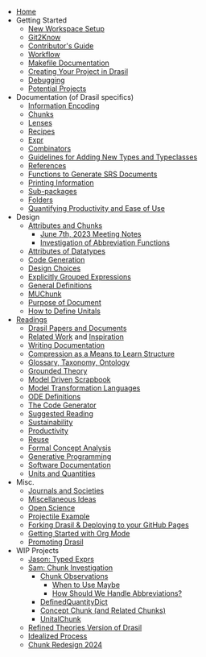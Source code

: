 * [Home](https://github.com/JacquesCarette/Drasil/wiki)
* Getting Started
  * [New Workspace Setup](New-Workspace-Setup)
  * [Git2Know](Git2Know-for-Drasil)
  * [Contributor's Guide](Contributor's-Guide)
  * [Workflow](Workflow)
  * [Makefile Documentation](Makefile)
  * [Creating Your Project in Drasil](Creating-Your-Project-in-Drasil)
  * [Debugging](Debugging-in-Drasil)
  * [Potential Projects](Potential-Projects)
* Documentation (of Drasil specifics)
  * [Information Encoding](Information-Encoding)
  * [Chunks](Chunks)
  * [Lenses](Lenses)
  * [Recipes](Recipes)
  * [Expr](Expr)
  * [Combinators](Combinator-Documentation)
  * [Guidelines for Adding New Types and Typeclasses](Guidelines-for-Adding-New-Types-and-Typeclasses-in-Drasil)
  * [References](Reference-Design-and-Documentation)
  * [Functions to Generate SRS Documents](Functions-to-Generate-SRS-Documents)
  * [Printing Information](Printing-Information-Guide)
  * [Sub-packages](SubPackages)
  * [Folders](Folder-layout)
  * [Quantifying Productivity and Ease of Use](Quantifying-Productivity-and-Ease-of-Use)
* Design
  * [Attributes and Chunks](Attributes-and-Chunks)
    * [June 7th, 2023 Meeting Notes](Attributes-and-Chunks%3a-Meeting-June-7th,-2023)
    * [Investigation of Abbreviation Functions](Investigation-of-Abbreviation-Functions)
  * [Attributes of Datatypes](Attributes-of-Data-Types)
  * [Code Generation](Code-Generation)
  * [Design Choices](Design-Choices)
  * [Explicitly Grouped Expressions](Explicit-Grouping-of-Expressions)
  * [General Definitions](General-Definitions)
  * [MUChunk](MUChunk)
  * [Purpose of Document](Recipe-for-Purpose-of-Document-Section)
  * [How to Define Unitals](WIP-How-to-define-Unitals)
* [Readings](Readings)
  * [Drasil Papers and Documents](Drasil-Papers-and-Documents)
  * [Related Work](Related-Work) and [Inspiration](Inspiration)
  * [Writing Documentation](Writing-Documentation)
  * [Compression as a Means to Learn Structure](Compression-as-a-means-to-learn-structure)
  * [Glossary, Taxonomy, Ontology](Glossary,-Taxonomy,-Ontology)
  * [Grounded Theory](Grounded-Theory)
  * [Model Driven Scrapbook](Model-Driven-Scrapbook)
  * [Model Transformation Languages](Model-Transformation-Languages)
  * [ODE Definitions](ODE-Definitions)
  * [The Code Generator](The-Code-Generator)
  * [Suggested Reading](Suggested-Reading)
  * [Sustainability](Sustainability)
  * [Productivity](Productivity)
  * [Reuse](Reuse)
  * [Formal Concept Analysis](Formal-Concept-Analysis)
  * [Generative Programming](Generative-Programming)
  * [Software Documentation](Software-Documentation)
  * [Units and Quantities](Units)
* Misc.
  * [Journals and Societies](Journals-and-Societies)
  * [Miscellaneous Ideas](Miscellaneous-ideas)
  * [Open Science](Open-Science)
  * [Projectile Example](Projectile-Example)
  * [Forking Drasil & Deploying to your GitHub Pages](Forking-Drasil-&-Deploying-to-your-GitHub-Pages)
  * [Getting Started with Org Mode](Getting-Started-with-Org-Mode)
  * [Promoting Drasil](Promoting-Drasil)
* WIP Projects
  * [Jason: Typed Exprs](Typed-Exprs)
  * [Sam: Chunk Investigation](Chunk-Investigation)
    * [Chunk Observations](Chunk-Observations)
      * [When to Use Maybe](When-to-Use-Maybe)
      * [How Should We Handle Abbreviations?](How-Should-We-Handle-Abbreviations?)
    * [DefinedQuantityDict](DefinedQuantityDict)
    * [Concept Chunk (and Related Chunks)](Concept-Chunk-(and-Related-Chunks))
    * [UnitalChunk](UnitalChunk)
  * [Refined Theories Version of Drasil](Refined-Theories-version-of-Drasil)
  * [Idealized Process](Idealized-Process)
  * [Chunk Redesign 2024](Chunk-Redesign-2024)